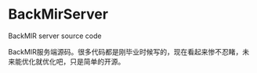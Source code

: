 # BackMirServer
BackMIR server source code

BackMIR服务端源码。很多代码都是刚毕业时候写的，现在看起来惨不忍睹，未来能优化就优化吧，只是简单的开源。
